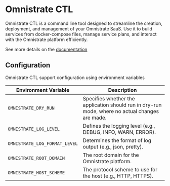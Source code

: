 # Omnistrate CTL

Omnistrate CTL is a command line tool designed to streamline the creation, deployment, and management of your Omnistrate SaaS. Use it to build services from docker-compose files, manage service plans, and interact with the Omnistrate platform efficiently.

See more details on the [documentation](./mkdocs/docs/index.md)

## Configuration

Omnistrate CTL support configuration using environment variables

| Environment Variable          | Description                                                                                     |
| ----------------------------- | ----------------------------------------------------------------------------------------------- |
| `OMNISTRATE_DRY_RUN`          | Specifies whether the application should run in dry-run mode, where no actual changes are made. |
| `OMNISTRATE_LOG_LEVEL`        | Defines the logging level (e.g., DEBUG, INFO, WARN, ERROR).                                     |
| `OMNISTRATE_LOG_FORMAT_LEVEL` | Determines the format of log output (e.g., json, pretty).                                       |
| `OMNISTRATE_ROOT_DOMAIN`      | The root domain for the Omnistrate platform.                                                    |
| `OMNISTRATE_HOST_SCHEME`      | The protocol scheme to use for the host (e.g., HTTP, HTTPS).                                    |
